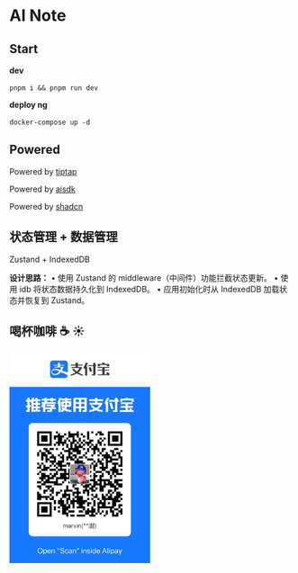 # AI Note
## Start

**dev**
```shell
pnpm i && pnpm run dev
```

**deploy ng**

```shell
docker-compose up -d
```

## Powered
Powered by [tiptap](https://tiptap.dev/)

Powered by [aisdk](https://sdk.vercel.ai/docs/introduction)

Powered by [shadcn](https://ui.shadcn.com/)

## 状态管理 + 数据管理
Zustand + IndexedDB

**设计思路：**
•	使用 Zustand 的 middleware（中间件）功能拦截状态更新。
•	使用 idb 将状态数据持久化到 IndexedDB。
•	应用初始化时从 IndexedDB 加载状态并恢复到 Zustand。

## 喝杯咖啡 ☕️ ☀️
<!-- markdownlint-disable MD033 -->
<img src='./public/reward/alipay.png' width='250' alt=''/>
<!-- markdownlint-enable MD033 -->
